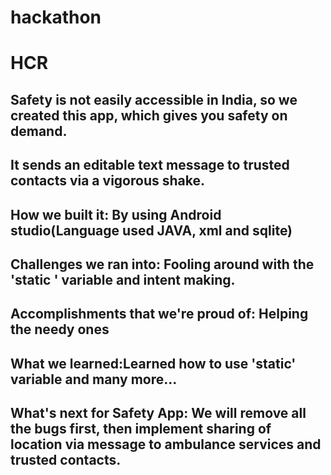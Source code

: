 # hackathon
# HCR
## Safety is not easily accessible in India, so we created this app, which gives you safety on demand.


## It sends an editable text message to trusted contacts via a vigorous shake.

## How we built it: By using Android studio(Language used JAVA, xml and sqlite)

## Challenges we ran into: Fooling around with the 'static ' variable and intent making.

## Accomplishments that we're proud of: Helping the needy ones

## What we learned:Learned how to use 'static' variable and many more...

## What's next for Safety App: We will remove all the bugs first, then implement sharing of location via message to ambulance services and trusted contacts.
